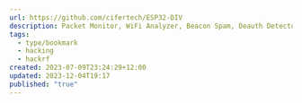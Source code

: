 ```yaml
---
url: https://github.com/cifertech/ESP32-DIV
description: Packet Monitor, WiFi Analyzer, Beacon Spam, Deauth Detector
tags:
  - type/bookmark
  - hacking
  - hackrf
created: 2023-07-09T23:24:29+12:00
updated: 2023-12-04T19:17
published: "true"
---
```


